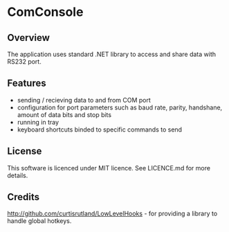 ComConsole
==========


Overview
--------
The application uses standard .NET library to access and share data with RS232 port. 

Features
--------
- sending / recieving data to and from COM port
- configuration for port parameters such as baud rate, parity, handshane, amount of data bits and stop bits
- running in tray
- keyboard shortcuts binded to specific commands to send

License
-------
This software is licenced under MIT licence. See LICENCE.md for more details.

Credits
-------
http://github.com/curtisrutland/LowLevelHooks - for providing a library to handle global hotkeys. 
